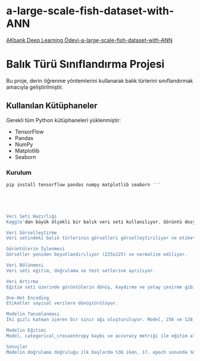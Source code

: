 # a-large-scale-fish-dataset-with-ANN
 [AKbank Deep Learning Ödevi-a-large-scale-fish-dataset-with-ANN](https://www.kaggle.com/code/azizcanbalc/a-large-scale-fish-dataset-with-ann)

# Balık Türü Sınıflandırma Projesi

Bu proje, derin öğrenme yöntemlerini kullanarak balık türlerini sınıflandırmak amacıyla geliştirilmiştir.

## Kullanılan Kütüphaneler

Gerekli tüm Python kütüphaneleri yüklenmiştir:

- TensorFlow
- Pandas
- NumPy
- Matplotlib
- Seaborn

### Kurulum

```bash
pip install tensorflow pandas numpy matplotlib seaborn '''





Veri Seti Hazırlığı
Kaggle'dan büyük ölçekli bir balık veri seti kullanılıyor. Görüntü dosyalarının yolları ve etiketleri toplanıp bir Pandas DataFrame'e aktarılıyor.

Veri Görselleştirme
Veri setindeki balık türlerinin görselleri görselleştiriliyor ve etiketlerin dağılımı bir çubuk grafikle gösteriliyor.

Görüntülerin İşlenmesi
Görseller yeniden boyutlandırılıyor (225x225) ve normalize ediliyor.

Veri Bölünmesi
Veri seti eğitim, doğrulama ve test setlerine ayrılıyor.

Veri Artırma
Eğitim seti üzerinde görüntülerin dönüş, kaydırma ve yatay çevirme gibi işlemlerle artırma uygulanıyor.

One-Hot Encoding
Etiketler sayısal verilere dönüştürülüyor.

Modelin Tanımlanması
İki gizli katman içeren bir sinir ağı oluşturuluyor. Model, 256 ve 128 nöronlu katmanlar ile oluşturulmuş ve Dropout katmanları ile aşırı öğrenmeyi engelliyor.

Modelin Eğitimi
Model, categorical_crossentropy kaybı ve accuracy metriği ile eğitim alıyor. Eğitim esnasında modelin doğrulama doğruluğu ve kaybı her epoch sonunda raporlanıyor.

Sonuçlar
Modelin doğrulama doğruluğu ilk başlarda %36 iken, 17. epoch sonunda %89 doğruluğa ulaşmış.
